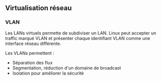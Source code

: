 ## Virtualisation réseau

### VLAN

Les LANs virtuels permette de subdiviser un LAN. Linux peut accepter un traffic marqué VLAN et
présenter chaque identifiant VLAN comme une interface réseau différente.

Les VLANs permettent :

* Séparation des flux
* Segmentation, réduction d'un domaine de broadcast
* Isolation pour améliorer la sécurité
